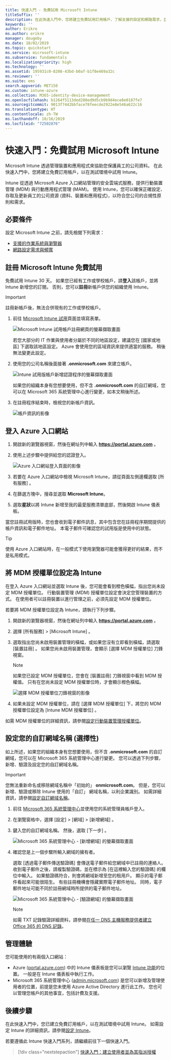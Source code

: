 ```yaml
---
title: 快速入門 - 免費試用 Microsoft Intune
titleSuffix: ''
description: 在此快速入門中，您將建立免費試用訂用帳戶、了解支援的設定和網路需求，並選擇性地設定您的網域名稱。
keywords: ''
author: Erikre
ms.author: erikre
manager: dougeby
ms.date: 10/02/2019
ms.topic: quickstart
ms.service: microsoft-intune
ms.subservice: fundamentals
ms.localizationpriority: high
ms.technology: ''
ms.assetid: 195931c0-8208-43bd-b0af-b1f8e469a32c
ms.reviewer: ''
ms.suite: ems
search.appverid: MET150
ms.custom: intune-azure
ms.collection: M365-identity-device-management
ms.openlocfilehash: b1264f5113ded280ed9d5cb9b9d4ece8e0187fe7
ms.sourcegitcommit: 9013f7442bbface78feecde2922e8e546a622c16
ms.translationtype: HT
ms.contentlocale: zh-TW
ms.lasthandoff: 10/16/2019
ms.locfileid: "72502876"
---
```

# <a name="quickstart-try-microsoft-intune-for-free"></a>快速入門：免費試用 Microsoft Intune

Microsoft Intune 透過管理裝置和應用程式來協助您保護員工的公司資料。 在此快速入門中，您將建立免費訂用帳戶，以在測試環境中試用 Intune。

Intune 從透過 Microsoft Azure 入口網站管理的安全雲端式服務，提供行動裝置管理 (MDM) 與行動應用程式管理 (MAM)。 使用 Intune，您可以確保正確設定、存取及更新員工的公司資源 (資料、裝置和應用程式)，以符合您公司的合規性原則和需求。

## <a name="prerequisites"></a>必要條件
設定 Microsoft Intune 之前，請先檢閱下列需求：

- [支援的作業系統與瀏覽器](supported-devices-browsers.md)
- [網路設定需求與頻寬](network-bandwidth-use.md)

## <a name="sign-up-for-a-microsoft-intune-free-trial"></a>註冊 Microsoft Intune 免費試用

免費試用 Intune 30 天。 如果您已經有工作或學校帳戶，請**登入**該帳戶，並將 Intune 新增您的訂閱。 否則，您可以**註冊**新帳戶供您的組織使用 Intune。

> [!IMPORTANT]
> 註冊新帳戶後，無法合併現有的工作或學校帳戶。

1. 前往 [Microsoft Intune 試用](https://go.microsoft.com/fwlink/?linkid=2019088)頁面並填寫表單。

    ![Microsoft Intune 試用帳戶註冊網頁的螢幕擷取畫面](./media/free-trial-sign-up/account-sign-up-site-full-browser.png)

    若您大部分的 IT 作業與使用者分屬於不同的地區設定，建議您在 [國家或地區]  下選取該地區設定。 Azure 會使用您的區域資訊來提供適當的服務。 稍後無法變更此設定。

2. 使用您的公司名稱後面接著 **.onmicrosoft.com** 來建立帳戶。 

    ![Intune 試用版帳戶新增認證程序的螢幕擷取畫面](./media/free-trial-sign-up/account-sign-up-site-user-id.png)

    如果您的組織本身有您想要使用，但不含 **.onmicrosoft.com** 的自訂網域，您可以在 Microsoft 365 系統管理中心進行變更，如本文稍後所述。

3. 在註冊程序結束時，檢視您的新帳戶資訊。

    ![帳戶資訊的影像](./media/free-trial-sign-up/intune-end-of-sign-up-process.png) 

## <a name="sign-in-to-the-azure-portal"></a>登入 Azure 入口網站

1. 開啟新的瀏覽器視窗，然後在網址列中輸入 **https://portal.azure.com** 。 
2. 使用上述步驟中提供給您的認證登入。

    ![Azure 入口網站登入頁面的影像](./media/free-trial-sign-up/azure-portal-signin.png)

3. 若要在 Azure 入口網站中檢視 Microsoft Intune，請從頁面左側邊欄選取 [所有服務]  。
4. 在篩選方塊中，搜尋並選取 **Microsoft Intune**。
5. 選取**星狀**以將 Intune 新增至我的最愛服務清單底部，然後開啟 Intune 儀表板。

當您註冊試用版時，您也會收到電子郵件訊息，其中包含您在註冊程序期間提供的帳戶資訊和電子郵件地址。 本電子郵件可確認您的試用版是使用中的狀態。

> [!TIP]
> 使用 Azure 入口網站時，在一般模式下使用瀏覽器可能會獲得更好的結果，而不是私用模式。

## <a name="set-the-mdm-authority-to-intune"></a>將 MDM 授權單位設定為 Intune

在登入 Azure 入口網站並選取 Intune 後，您可能會看到橙色橫幅，指出您尚未設定 MDM 授權單位。 行動裝置管理 (MDM) 授權單位設定會決定您管理裝置的方式。 在使用者可以註冊裝置以進行管理之前，必須先設定 MDM 授權單位。

若要將 MDM 授權單位設定為 Intune，請執行下列步驟。

1. 開啟新的瀏覽器視窗，然後在網址列中輸入 **https://portal.azure.com** 。 
2. 選擇 [所有服務]   > [Microsoft Intune]  。
3. 選取指出您尚未啟用裝置管理的橫幅，或如果您沒有立即看到橫幅，請選取 [裝置註冊]  。 如果您尚未啟用裝置管理，會顯示 [選擇 MDM 授權單位]  刀鋒視窗。

    > [!NOTE]
    > 如果您已設定 MDM 授權單位，您會在 [裝置註冊]  刀鋒視窗中看到 MDM 授權值。 只有在您尚未設定 MDM 授權單位時，才會顯示橙色橫幅。 

    ![選擇 MDM 授權單位刀鋒視窗的影像](./media/free-trial-sign-up/choose-mdm-authority.png) 

4. 如果未設定 MDM 授權單位，請在 [選擇 MDM 授權單位]  下，將您的 MDM 授權單位設定為 [Intune MDM 授權單位]  。

如需 MDM 授權單位的詳細資訊，請參閱[設定行動裝置管理授權單位](mdm-authority-set.md)。

## <a name="configure-your-custom-domain-name-optional"></a>設定您的自訂網域名稱 (選擇性)

如上所述，如果您的組織本身有您想要使用，但不含 **.onmicrosoft.com** 的自訂網域，您可以在 Microsoft 365 系統管理中心進行變更。 您可以透過下列步驟，新增、驗證及設定您的自訂網域名稱。  

> [!IMPORTANT]
> 您無法重新命名或移除網域名稱中「初始的」  **onmicrosoft.com**。 但是，您可以新增、驗證或移除 Intune 使用的「自訂」  網域名稱，以利企業識別。 如需詳細資訊，請參閱[設定自訂網域名稱](custom-domain-name-configure.md)。

1. 前往 [Microsoft 365 系統管理中心](https://admin.microsoft.com)並使用您的系統管理員帳戶登入。

2. 在瀏覽窗格中，選擇 [設定]   > [網域]   > [新增網域]  。

3. 鍵入您的自訂網域名稱。 然後，選取 [下一步]  。

   ![Microsoft 365 系統管理中心 - [新增網域] 的螢幕擷取畫面](./media/free-trial-sign-up/domain-custom-add.png)

4. 確認您是上一個步驟所輸入網域的擁有者。 
    
    選取 [透過電子郵件傳送驗證碼]  會傳送電子郵件給您網域中已註冊的連絡人。 收到電子郵件之後，請複製驗證碼，並在標示為 [在這裡輸入您的驗證碼]  的欄位中輸入。 如果驗證碼符合，則會將網域新增至您的租用戶。 顯示的電子郵件看起來可能很陌生。 有些註冊機構會隱藏實際電子郵件地址。 同時，電子郵件地址可能不同於註冊網域時所提供的電子郵件地址。

   ![Microsoft 365 系統管理中心 - [驗證網域] 的螢幕擷取畫面](./media/free-trial-sign-up/domain-custom-verify.png)

   > [!NOTE]
   > 如需 TXT 記錄驗證詳細資料，請參閱[在任一 DNS 主機服務提供者建立 Office 365 的 DNS 記錄](https://support.office.com/article/Create-DNS-records-at-any-DNS-hosting-provider-for-Office-365-7B7B075D-79F9-4E37-8A9E-FB60C1D95166)。

## <a name="admin-experiences"></a>管理體驗

您可能使用的有兩個入口網站：
- Azure ([portal.azure.com](https://portal.azure.com)) 中的 Intune 儀表板是您可以瀏覽 [Intune 功能](what-is-intune.md)的位置。 一般是在 Intune 儀表板中執行工作。
- Microsoft 365 系統管理中心 ([admin.microsoft.com](https://admin.microsoft.com)) 是您可以新增及管理使用者的位置，前提是您未使用 Azure Active Directory 進行此工作。 您也可以管理您帳戶的其他事宜，包括計費及支援。

## <a name="next-steps"></a>後續步驟

在此快速入門中，您已建立免費訂用帳戶，以在測試環境中試用 Intune。 如需設定 Intune 的詳細資訊，請參閱[設定 Intune](setup-steps.md)。

若要遵循此 Intune 快速入門系列，請繼續前往下一個快速入門。

> [!div class="nextstepaction"]
> [快速入門：建立使用者並為其指派授權](quickstart-create-user.md)
